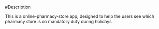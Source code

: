 #Description


This is a online-pharmacy-store app, designed to help the users see which pharmacy store is on mandatory duty during holidays 

